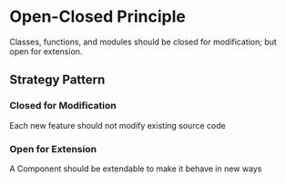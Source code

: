 # Open-Closed Principle
Classes, functions, and modules should be closed for modification; 
but open for extension.


## Strategy Pattern


### Closed for Modification
Each new feature should not modify existing source code
 

### Open for Extension
A Component should be extendable to make it behave in new ways
